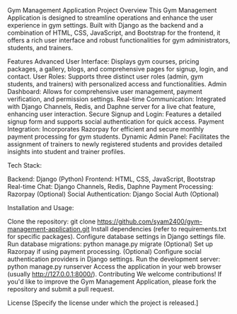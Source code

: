 Gym Management Application
Project Overview
This Gym Management Application is designed to streamline operations and enhance the user experience in gym settings. Built with Django as the backend and a combination of HTML, CSS, JavaScript, and Bootstrap for the frontend, it offers a rich user interface and robust functionalities for gym administrators, students, and trainers.

Features
Advanced User Interface: Displays gym courses, pricing packages, a gallery, blogs, and comprehensive pages for signup, login, and contact.
User Roles: Supports three distinct user roles (admin, gym students, and trainers) with personalized access and functionalities.
Admin Dashboard: Allows for comprehensive user management, payment verification, and permission settings.
Real-time Communication: Integrated with Django Channels, Redis, and Daphne server for a live chat feature, enhancing user interaction.
Secure Signup and Login: Features a detailed signup form and supports social authentication for quick access.
Payment Integration: Incorporates Razorpay for efficient and secure monthly payment processing for gym students.
Dynamic Admin Panel: Facilitates the assignment of trainers to newly registered students and provides detailed insights into student and trainer profiles.

Tech Stack:

Backend: Django (Python)
Frontend: HTML, CSS, JavaScript, Bootstrap
Real-time Chat: Django Channels, Redis, Daphne
Payment Processing: Razorpay (Optional)
Social Authentication: Django Social Auth (Optional)

Installation and Usage:

Clone the repository: git clone https://github.com/syam2400/gym-management-application.git
Install dependencies (refer to requirements.txt for specific packages).
Configure database settings in Django settings file.
Run database migrations: python manage.py migrate
(Optional) Set up Razorpay if using payment processing.
(Optional) Configure social authentication providers in Django settings.
Run the development server: python manage.py runserver
Access the application in your web browser (usually http://127.0.0.1:8000/).
Contributing
We welcome contributions! If you'd like to improve the Gym Management Application, please fork the repository and submit a pull request.

License
[Specify the license under which the project is released.]
